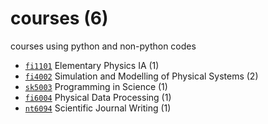 # courses (6)
courses using python and non-python codes

+ [`fi1101`](fi1101/README.md) Elementary Physics IA (1)
+ [`fi4002`](fi4002/README.md) Simulation and Modelling of Physical Systems (2)
+ [`sk5003`](sk5003/README.md) Programming in Science (1)
+ [`fi6004`](fi6004/README.md) Physical Data Processing (1)
+ [`nt6094`](nt6094/README.md) Scientific Journal Writing (1)
